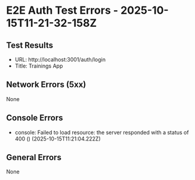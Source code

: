 # E2E Auth Test Errors - 2025-10-15T11-21-32-158Z

## Test Results
- URL: http://localhost:3001/auth/login
- Title: Trainings App

## Network Errors (5xx)
None

## Console Errors
- console: Failed to load resource: the server responded with a status of 400 () (2025-10-15T11:21:04.222Z)

## General Errors
None
